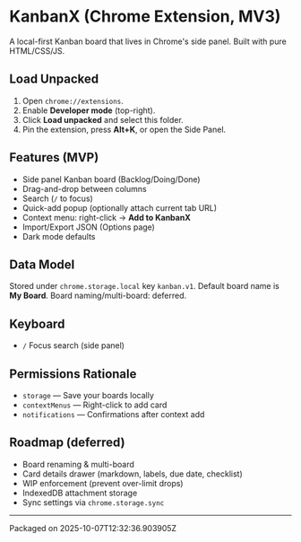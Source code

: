 # KanbanX (Chrome Extension, MV3)

A local-first Kanban board that lives in Chrome's side panel. Built with pure HTML/CSS/JS.

## Load Unpacked
1. Open `chrome://extensions`.
2. Enable **Developer mode** (top-right).
3. Click **Load unpacked** and select this folder.
4. Pin the extension, press **Alt+K**, or open the Side Panel.

## Features (MVP)
- Side panel Kanban board (Backlog/Doing/Done)
- Drag-and-drop between columns
- Search (`/` to focus)
- Quick-add popup (optionally attach current tab URL)
- Context menu: right-click → **Add to KanbanX**
- Import/Export JSON (Options page)
- Dark mode defaults

## Data Model
Stored under `chrome.storage.local` key `kanban.v1`. Default board name is **My Board**. Board naming/multi-board: deferred.

## Keyboard
- `/` Focus search (side panel)

## Permissions Rationale
- `storage` — Save your boards locally
- `contextMenus` — Right-click to add card
- `notifications` — Confirmations after context add

## Roadmap (deferred)
- Board renaming & multi-board
- Card details drawer (markdown, labels, due date, checklist)
- WIP enforcement (prevent over-limit drops)
- IndexedDB attachment storage
- Sync settings via `chrome.storage.sync`

---
Packaged on 2025-10-07T12:32:36.903905Z
